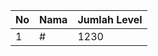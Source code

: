 | No | Nama            | Jumlah Level |
|----|-----------------|--------------|
| 1  | #    |    1230        |
